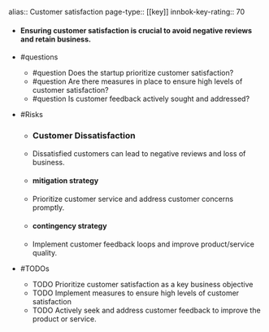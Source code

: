 alias:: Customer satisfaction
page-type:: [[key]]
innbok-key-rating:: 70
- #### Ensuring customer satisfaction is crucial to avoid negative reviews and retain business.
- #questions
  - #question Does the startup prioritize customer satisfaction?
  - #question Are there measures in place to ensure high levels of customer satisfaction?
  - #question Is customer feedback actively sought and addressed?
- #Risks

  - ### Customer Dissatisfaction
  - Dissatisfied customers can lead to negative reviews and loss of business.
  - #### mitigation strategy
  - Prioritize customer service and address customer concerns promptly.
  - #### contingency strategy
  - Implement customer feedback loops and improve product/service quality.
- #TODOs
  - TODO Prioritize customer satisfaction as a key business objective
  - TODO  Implement measures to ensure high levels of customer satisfaction
  - TODO  Actively seek and address customer feedback to improve the product or service.


